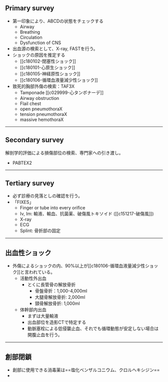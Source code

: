 ## Primary survey
- 第一印象により、ABCDの状態をチェックする
	- Airway
	- Breathing
	- Circulation
	- Dysfunction of CNS
- 出血源の検索として、X-ray, FASTを行う。
- ショックの原因を推定する
	- [[c180102-閉塞性ショック]]
	- [[c180101-心原生ショック]]
	- [[c180105-神経原性ショック]]
	- [[c180106-循環血液量減少性ショック]]
- 致死的胸部外傷の検索：TAF3X
	- Tamponade [[c029999-心タンポナーデ]]
	- Airway obstruction
	- Flail chest
	- open pneumothoraX
	- tension pneumothoraX
	- massive hemothoraX
---
## Secondary survey
解剖学的評価による損傷部位の検索、専門家への引き渡し。
- PABTEX2

---
## Tertiary survey
- 必ず診療の見落としの確認を行う。
- 「FIXES」
	- Finger or tube into every orifice
	- Iv, Im: 輸液、輸血、抗菌薬、破傷風トキソイド ([[c151217-破傷風]])
	- X-ray
	- ECG
	- Splint: 骨折部の固定

---
## 出血性ショック
- 外傷によるショックの内、90%以上が[[c180106-循環血液量減少性ショック]]と言われている。
	- 活動性外出血
		- とくに長管骨の解放骨折
			- 骨盤骨折：1,000-4,000ml
			- 大腿骨解放骨折: 2,000ml
			- 頸骨解放骨折: 1,000ml
	- 体幹部内出血
		- まずは大量輸液
		- 出血部位を造影CTで特定する
		- 動脈塞栓による低侵襲止血、それでも循環動態が安定しない場合は開腹止血を行う。
---
## 創部閉鎖
- 創部に使用できる消毒薬は==塩化ベンザルコニウム、クロルヘキシジン==
- 